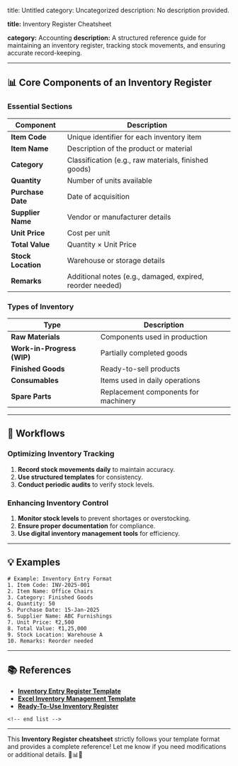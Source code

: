 title: Untitled
category: Uncategorized
description: No description provided.

**title:** Inventory Register Cheatsheet

**category:** Accounting
**description:** A structured reference guide for maintaining an inventory register, tracking stock movements, and ensuring accurate record-keeping.

---

## 📊 **Core Components of an Inventory Register**

### **Essential Sections**

| Component                | Description                                               |
| ------------------------ | --------------------------------------------------------- |
| **Item Code**      | Unique identifier for each inventory item                 |
| **Item Name**      | Description of the product or material                    |
| **Category**       | Classification (e.g., raw materials, finished goods)      |
| **Quantity**       | Number of units available                                 |
| **Purchase Date**  | Date of acquisition                                       |
| **Supplier Name**  | Vendor or manufacturer details                            |
| **Unit Price**     | Cost per unit                                             |
| **Total Value**    | Quantity × Unit Price                                    |
| **Stock Location** | Warehouse or storage details                              |
| **Remarks**        | Additional notes (e.g., damaged, expired, reorder needed) |

### **Types of Inventory**

| Type                             | Description                          |
| -------------------------------- | ------------------------------------ |
| **Raw Materials**          | Components used in production        |
| **Work-in-Progress (WIP)** | Partially completed goods            |
| **Finished Goods**         | Ready-to-sell products               |
| **Consumables**            | Items used in daily operations       |
| **Spare Parts**            | Replacement components for machinery |

---

## 🔄 **Workflows**

### **Optimizing Inventory Tracking**

1. **Record stock movements daily** to maintain accuracy.
2. **Use structured templates** for consistency.
3. **Conduct periodic audits** to verify stock levels.

### **Enhancing Inventory Control**

1. **Monitor stock levels** to prevent shortages or overstocking.
2. **Ensure proper documentation** for compliance.
3. **Use digital inventory management tools** for efficiency.

---

## 💡 **Examples**

```plaintext
# Example: Inventory Entry Format
1. Item Code: INV-2025-001  
2. Item Name: Office Chairs  
3. Category: Finished Goods  
4. Quantity: 50  
5. Purchase Date: 15-Jan-2025  
6. Supplier Name: ABC Furnishings  
7. Unit Price: ₹2,500  
8. Total Value: ₹1,25,000  
9. Stock Location: Warehouse A  
10. Remarks: Reorder needed  
```

---

## 📚 **References**

- **[Inventory Entry Register Template](https://www.xltemplates.org/inventory-entry-register-template/)**
- **[Excel Inventory Management Template](https://spreadsheetpoint.com/excel/inventory-template/)**
- **[Ready-To-Use Inventory Register](https://msofficegeek.com/inventory-template/)**

```
<!-- end list -->
```

---

This **Inventory Register cheatsheet** strictly follows your template format and provides a complete reference! Let me know if you need modifications or additional details. 🚀📊✨